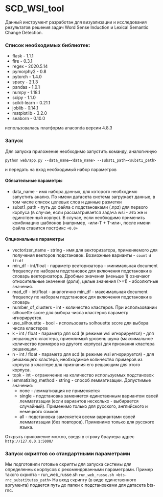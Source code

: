 # SCD_WSI_tool

Данный инструмент разработан для визуализации и исследования результатов решения задач Word Sense Induction и Lexical Semantic Change Detection.

### Список необходимых библиотек:
* flask - 1.1.1
* fire - 0.3.1
* regex - 2020.5.14
* pymorphy2 - 0.8
* pytorch - 1.4.0
* spacy - 2.1.3 
* pandas - 1.0.1
* numpy - 1.18.1
* scipy - 1.1.0
* scikit-learn - 0.21.1 
* joblib - 0.14.1
* matplotlib - 3.2.0
* seaborn - 0.10.0

использовалась платформа anaconda версии 4.8.3


### Запуск
Для запуска приложение необходимо запустить команду, аналогичную

`python web/app.py --data_name=<data_name> --subst1_path=<subst1_path>`

и передать на вход необходимый набор параметров

#### Обязательные параметры
* data_name - имя набора данных, для которого необходимо запустить анализ. По имени датасета система загружает данные, в том числе список целевых слов и данные разметки
* subst1_path - путь до файла с подстановками (.npz) для первого корпуса (в случае, если рассматривается задача wsi - это же и единственный корпус). В случае, если необходимо применить комбинацию шаблонов (например, <mask><mask>-или-T + T-или-<mask><mask>, после имени файла ставится постфикс `+0.0+`

#### Опциональные параметры
* vectorizer_name - string - имя для векторизатора, применяемого для получения векторов подстановок. Возможные варианты - `count` и `tfidf`
* min_df - int/float - параметр векторизатора - минимальная document frequency по наборам подстановок для включения подстановки в словарь векторизатора. Дробные значения (меньше 1) означают относительные значения (доли), целые значения (>=1) - абсолютные значения.
* mad_df - int/float - аналогично min_df - максимальная document frequency по наборам подстановок для включения подстановки в словарь 
* number_of_clusters - int - количество кластеров. При использовании silhouette score для выбора числа кластеров параметр игнорируется. 
* use_silhouette - bool - использовать solhouette score для выбора числа кластеров
* k - int / float - параметр для scd (в режиме wsi игнорируется) - для решающего кластера, приемлимый уровень шума (максимальное количество примеров из другого корпуса) для признания кластера решающим.
* n - int / float - параметр для scd (в режиме wsi игнорируется) - для решающего кластера, необходимое количество примеров из корпуса в кластере для признания его решающим для этого корпуса.
* topk - int - ограничение на количество используемых подстановок
* lemmatizing_method - string - способ лемматизации. Допустимые значения:
  * none - лемматизация не применяется
  * single - подстановка заменяется единственным вариантом своей лемматизации (если вариантов несколько - выбирается случайный). Применимо только для русского, английского и немецкого языков
  * all - подстановка заменяется всеми вариантами своей лемматизации (без повторов). Применимо только для русского языка.
 
 
Открыть приложение можно, введя в строку браузера адрес `http://127.0.0.1:5000/`
 
### Запуск скриптов со стандартными параметрами

Мы подготовили готовые скрипты для запуска системы для определенных корпусов с рекомендованными параметрами.
Пример такого скрипта - run_web_russe.sh
`run_web_russe.sh <bts-rnc_substitutes_path>`
На вход скрипту (в виде единственного аргумента) подается путь до папки с подстановками для датасета bts-rnc. 

